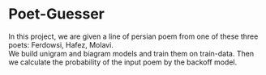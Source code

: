 # Poet-Guesser
In this project, we are given a line of persian poem from one of these three poets: Ferdowsi, Hafez, Molavi.
</br> We build unigram and biagram models and train them on train-data. Then we calculate the probability of the input poem by the backoff model.
